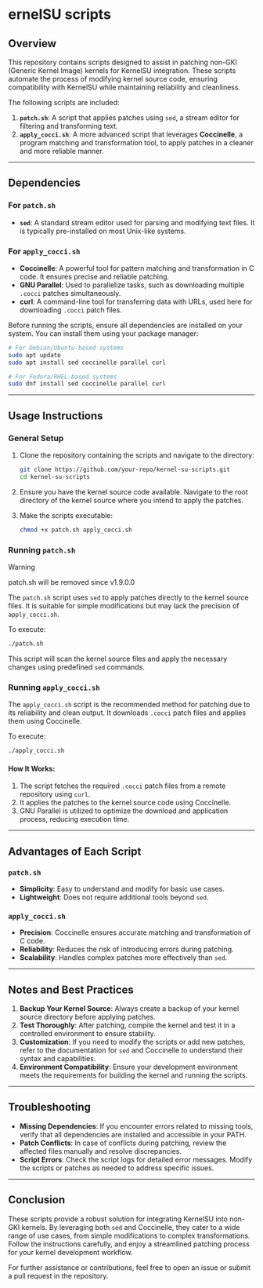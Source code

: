 ernelSU scripts
=====
## Overview
This repository contains scripts designed to assist in patching non-GKI (Generic Kernel Image) kernels for KernelSU integration. These scripts automate the process of modifying kernel source code, ensuring compatibility with KernelSU while maintaining reliability and cleanliness.

The following scripts are included:
1. **`patch.sh`**: A script that applies patches using `sed`, a stream editor for filtering and transforming text.
2. **`apply_cocci.sh`**: A more advanced script that leverages **Coccinelle**, a program matching and transformation tool, to apply patches in a cleaner and more reliable manner.

---

## Dependencies

### For `patch.sh`
- **`sed`**: A standard stream editor used for parsing and modifying text files. It is typically pre-installed on most Unix-like systems.

### For `apply_cocci.sh`
- **Coccinelle**: A powerful tool for pattern matching and transformation in C code. It ensures precise and reliable patching.
- **GNU Parallel**: Used to parallelize tasks, such as downloading multiple `.cocci` patches simultaneously.
- **curl**: A command-line tool for transferring data with URLs, used here for downloading `.cocci` patch files.

Before running the scripts, ensure all dependencies are installed on your system. You can install them using your package manager:
```bash
# For Debian/Ubuntu-based systems
sudo apt update
sudo apt install sed coccinelle parallel curl

# For Fedora/RHEL-based systems
sudo dnf install sed coccinelle parallel curl
```

---

## Usage Instructions

### General Setup
1. Clone the repository containing the scripts and navigate to the directory:
   ```bash
   git clone https://github.com/your-repo/kernel-su-scripts.git
   cd kernel-su-scripts
   ```

2. Ensure you have the kernel source code available. Navigate to the root directory of the kernel source where you intend to apply the patches.

3. Make the scripts executable:
   ```bash
   chmod +x patch.sh apply_cocci.sh
   ```

### Running `patch.sh`
> [!WARNING]
>
> patch.sh will be removed since v1.9.0.0

The `patch.sh` script uses `sed` to apply patches directly to the kernel source files. It is suitable for simple modifications but may lack the precision of `apply_cocci.sh`.

To execute:
```bash
./patch.sh
```

This script will scan the kernel source files and apply the necessary changes using predefined `sed` commands.

### Running `apply_cocci.sh`
The `apply_cocci.sh` script is the recommended method for patching due to its reliability and clean output. It downloads `.cocci` patch files and applies them using Coccinelle.

To execute:
```bash
./apply_cocci.sh
```

#### How It Works:
1. The script fetches the required `.cocci` patch files from a remote repository using `curl`.
2. It applies the patches to the kernel source code using Coccinelle.
3. GNU Parallel is utilized to optimize the download and application process, reducing execution time.

---

## Advantages of Each Script

### `patch.sh`
- **Simplicity**: Easy to understand and modify for basic use cases.
- **Lightweight**: Does not require additional tools beyond `sed`.

### `apply_cocci.sh`
- **Precision**: Coccinelle ensures accurate matching and transformation of C code.
- **Reliability**: Reduces the risk of introducing errors during patching.
- **Scalability**: Handles complex patches more effectively than `sed`.

---

## Notes and Best Practices
1. **Backup Your Kernel Source**: Always create a backup of your kernel source directory before applying patches.
2. **Test Thoroughly**: After patching, compile the kernel and test it in a controlled environment to ensure stability.
3. **Customization**: If you need to modify the scripts or add new patches, refer to the documentation for `sed` and Coccinelle to understand their syntax and capabilities.
4. **Environment Compatibility**: Ensure your development environment meets the requirements for building the kernel and running the scripts.

---

## Troubleshooting
- **Missing Dependencies**: If you encounter errors related to missing tools, verify that all dependencies are installed and accessible in your PATH.
- **Patch Conflicts**: In case of conflicts during patching, review the affected files manually and resolve discrepancies.
- **Script Errors**: Check the script logs for detailed error messages. Modify the scripts or patches as needed to address specific issues.

---

## Conclusion
These scripts provide a robust solution for integrating KernelSU into non-GKI kernels. By leveraging both `sed` and Coccinelle, they cater to a wide range of use cases, from simple modifications to complex transformations. Follow the instructions carefully, and enjoy a streamlined patching process for your kernel development workflow.

For further assistance or contributions, feel free to open an issue or submit a pull request in the repository.
